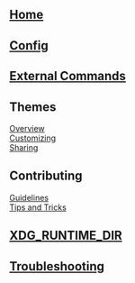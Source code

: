 ## [Home](Home)
## [Config](Config)
## [External Commands](External-Commands)
## Themes
[Overview](Themes)\
[Customizing](Customizing-Themes)\
[Sharing](Sharing-Themes)
## Contributing
[Guidelines](https://github.com/leftwm/leftwm/blob/master/CONTRIBUTING.md)\
[Tips and Tricks](Contributing-to-Leftwm---Tips-and-Tricks)
## [XDG_RUNTIME_DIR](XDG_RUNTIME_DIR)
## [Troubleshooting](Troubleshooting)